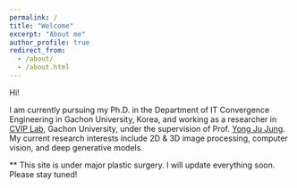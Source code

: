 ```yaml
---
permalink: /
title: "Welcome"
excerpt: "About me"
author_profile: true
redirect_from:
  - /about/
  - /about.html
---
```

Hi!

I am currently pursuing my Ph.D. in the Department of IT Convergence Engineering in Gachon University, Korea, and working as a researcher in [CVIP Lab](https://sites.google.com/site/gachoncvip/home), Gachon University, under the supervision of Prof. [Yong Ju Jung](https://sites.google.com/site/coolyjjung/).
My current research interests include 2D & 3D image processing, computer vision, and deep generative models.


** This site is under major plastic surgery. I will update everything soon. Please stay tuned!
